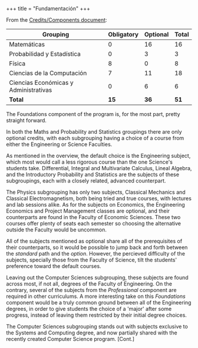 +++
title = "Fundamentación"
+++

From the [Credits/Components document][credits]:

| Grouping                              | Obligatory | Optional | Total  |
|---------------------------------------|------------|----------|--------|
| Matemáticas                           |    0       |   16     |   16   |
| Probabilidad y Estadística            |    0       |    3     |    3   |
| Física                                |    8       |    0     |    8   |
| Ciencias de la Computación            |    7       |   11     |   18   |
| Ciencias Económicas y Administrativas |    0       |    6     |    6   |
| **Total**                             | **15**     | **36**   | **51** |

The Foundations component of the program is, for the most part, pretty straight forward.

In both the Maths and Probability and Statistics groupings there are only optional credits,
with each subgrouping having a choice of a course from either the Engineering or Science Faculties.

As mentioned in the overview, the default choice is the Engineering subject, which most would
call a less rigorous course than the one Science's students take.
Differential, Integral and Multivariate Calculus, Lineal Algebra,
and the Introductory Probability and Statistics are the subjects of these subgroupings,
each with a closely related, advanced counterpart.

The Physics subgrouping has only two subjects, Classical Mechanics and Classical Electromagnetism,
both being tried and true courses, with lectures and lab sessions alike.
As for the subjects on Economics, the Engineering Economics and Project Management classes are optional,
and their counterparts are found in the Faculty of Economic Sciences. These two courses
offer plenty of seats each semester so choosing the alternative outside the Faculty would be uncommon.

All of the subjects mentioned as optional
share all of the prerequisites of their counterparts, so it would be possible to jump back
and forth between the *standard* path and the *option*. However, the percieved difficulty of the subjects,
specially those from the Faculty of Science, tilt the students' preference toward the default courses.

Leaving out the Computer Sciences subgrouping, these subjects are found across most,
if not all, degrees of the Faculty of Engineering. On the contrary, several of the subjects from
the *Professional* component are required in other curriculums.
A more interesting take on this *Foundations*
component would be a truly common ground between all of the Engineering degrees,
in order to give students the choice of a 'major' after some progress, instead of
leaving them restricted by their initial degree choices.

The Computer Sciences subgrouping stands out with subjects exclusive to the 
Systems and Computing degree, and now partially shared with the recently created 
Computer Science program. [Cont.]


[credits]: http://www.legal.unal.edu.co/rlunal/home/doc.jsp?d_i=73193
